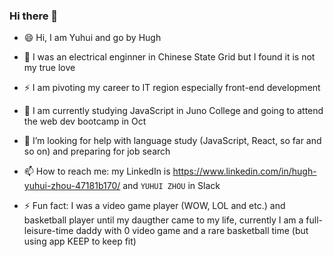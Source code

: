 ### Hi there 👋

<!--
**Hughzhoutrt/Hughzhoutrt** is a ✨ _special_ ✨ repository because its `README.md` (this file) appears on your GitHub profile.

Here are some ideas to get you started:

- 🔭 I’m currently working on ...
- 🌱 I’m currently learning ...
- 👯 I’m looking to collaborate on ...
- 🤔 I’m looking for help with ...
- 💬 Ask me about ...
- 📫 How to reach me: ...
- 😄 Pronouns: ...
- ⚡ Fun fact: ...
-->
- 😄 Hi, I am Yuhui and go by Hugh

- 💬 I was an electrical enginner in Chinese State Grid but I found it is not my true love

- ⚡ I am pivoting my career to IT region especially front-end development

- 🌱 I am currently studying JavaScript in Juno College and going to attend the web dev bootcamp in Oct

- 🤔 I’m looking for help with language study (JavaScript, React, so far and so on) and preparing for job search 

- 📫 How to reach me: my LinkedIn is https://www.linkedin.com/in/hugh-yuhui-zhou-47181b170/ and `YUHUI ZHOU` in Slack

- ⚡ Fun fact: I was a video game player (WOW, LOL and etc.) and basketball player until my daugther came to my life, currently I am a full-leisure-time daddy with 0 video game and a rare basketball time (but using app KEEP to keep fit)
